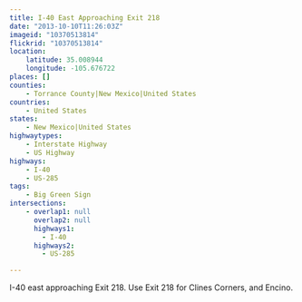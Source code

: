 ```yaml
---
title: I-40 East Approaching Exit 218
date: "2013-10-10T11:26:03Z"
imageid: "10370513814"
flickrid: "10370513814"
location:
    latitude: 35.008944
    longitude: -105.676722
places: []
counties:
    - Torrance County|New Mexico|United States
countries:
    - United States
states:
    - New Mexico|United States
highwaytypes:
    - Interstate Highway
    - US Highway
highways:
    - I-40
    - US-285
tags:
    - Big Green Sign
intersections:
    - overlap1: null
      overlap2: null
      highways1:
        - I-40
      highways2:
        - US-285

---
```

I-40 east approaching Exit 218.  Use Exit 218 for Clines Corners, and Encino.